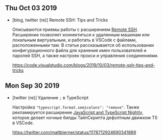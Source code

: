 ## Thu Oct 03 2019

- [blog, twitter (re)] Remote SSH: Tips and Tricks

  Описываются приемы работы с расширением [Remote SSH](https://marketplace.visualstudio.com/items?itemName=ms-vscode-remote.remote-ssh). Расширение позволяет коннектиться к удаленным машинам или локальным виртуальным, и работать в VSCode с файлами, расположенными там. В статье рассказывается об использовании конфигурационного файла для хранения имен пользователей и паролей SSH, а также настроек прокси и управления соединениями.

  <https://code.visualstudio.com/blogs/2019/10/03/remote-ssh-tips-and-tricks>

## Mon Sep 30 2019

- [twitter (re)] Удаление `;` в TypeScript

  Настройка `"typescript.format.semicolons": "remove"`. Также рекламируется расширение [JavaScript and TypeScript Nightly](https://marketplace.visualstudio.com/items?itemName=ms-vscode.vscode-typescript-next), которое делает ночные билды ТайпСкрипта дефолтным движком TS в VSCode.

  <https://twitter.com/mattbierner/status/1178712924690341889>

